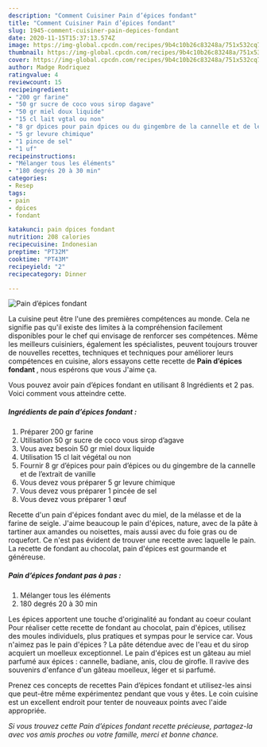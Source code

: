 ```yaml
---
description: "Comment Cuisiner Pain d’épices fondant"
title: "Comment Cuisiner Pain d’épices fondant"
slug: 1945-comment-cuisiner-pain-depices-fondant
date: 2020-11-15T15:37:13.574Z
image: https://img-global.cpcdn.com/recipes/9b4c10b26c83248a/751x532cq70/pain-depices-fondant-photo-principale-de-la-recette.jpg
thumbnail: https://img-global.cpcdn.com/recipes/9b4c10b26c83248a/751x532cq70/pain-depices-fondant-photo-principale-de-la-recette.jpg
cover: https://img-global.cpcdn.com/recipes/9b4c10b26c83248a/751x532cq70/pain-depices-fondant-photo-principale-de-la-recette.jpg
author: Madge Rodriquez
ratingvalue: 4
reviewcount: 15
recipeingredient:
- "200 gr farine"
- "50 gr sucre de coco vous sirop dagave"
- "50 gr miel doux liquide"
- "15 cl lait vgtal ou non"
- "8 gr dpices pour pain dpices ou du gingembre de la cannelle et de lextrait de vanille"
- "5 gr levure chimique"
- "1 pince de sel"
- "1 uf"
recipeinstructions:
- "Mélanger tous les éléments"
- "180 degrés 20 à 30 min"
categories:
- Resep
tags:
- pain
- dpices
- fondant

katakunci: pain dpices fondant 
nutrition: 208 calories
recipecuisine: Indonesian
preptime: "PT32M"
cooktime: "PT43M"
recipeyield: "2"
recipecategory: Dinner

---
```



![Pain d’épices fondant](https://img-global.cpcdn.com/recipes/9b4c10b26c83248a/751x532cq70/pain-depices-fondant-photo-principale-de-la-recette.jpg)

La cuisine peut être l'une des premières compétences au monde. Cela ne signifie pas qu'il existe des limites à la compréhension facilement disponibles pour le chef qui envisage de renforcer ses compétences. Même les meilleurs cuisiniers, également les spécialistes, peuvent toujours trouver de nouvelles recettes, techniques et techniques pour améliorer leurs compétences en cuisine, alors essayons cette recette de <strong> Pain d’épices fondant </strong>, nous espérons que vous J'aime ça.

<!--inarticleads1-->

Vous pouvez avoir pain d’épices fondant en utilisant 8 Ingrédients et 2 pas. Voici comment vous atteindre cette.

##### Ingrédients de pain d’épices fondant :

1. Préparer 200 gr farine
1. Utilisation 50 gr sucre de coco vous sirop d’agave
1. Vous avez besoin 50 gr miel doux liquide
1. Utilisation 15 cl lait végétal ou non
1. Fournir 8 gr d’épices pour pain d’épices ou du gingembre de la cannelle et de l’extrait de vanille
1. Vous devez vous préparer 5 gr levure chimique
1. Vous devez vous préparer 1 pincée de sel
1. Vous devez vous préparer 1 œuf


Recette d&#39;un pain d&#39;épices fondant avec du miel, de la mélasse et de la farine de seigle. J&#39;aime beaucoup le pain d&#39;épices, nature, avec de la pâte à tartiner aux amandes ou noisettes, mais aussi avec du foie gras ou de roquefort. Ce n&#39;est pas évident de trouver une recette avec laquelle le pain. La recette de fondant au chocolat, pain d&#39;épices est gourmande et généreuse. 

<!--inarticleads2-->

##### Pain d’épices fondant pas à pas :

1. Mélanger tous les éléments
1. 180 degrés 20 à 30 min


Les épices apportent une touche d&#39;originalité au fondant au coeur coulant Pour réaliser cette recette de fondant au chocolat, pain d&#39;épices, utilisez des moules individuels, plus pratiques et sympas pour le service car. Vous n&#39;aimez pas le pain d&#39;épices ? La pâte détendue avec de l&#39;eau et du sirop acquiert un moelleux exceptionnel. Le pain d&#39;épices est un gâteau au miel parfumé aux épices : cannelle, badiane, anis, clou de girofle. Il ravive des souvenirs d&#39;enfance d&#39;un gâteau moelleux, léger et si parfumé. 

<!--inarticleads1-->

<p>
Prenez ces concepts de recettes Pain d’épices fondant et utilisez-les ainsi que peut-être même expérimentez pendant que vous y êtes. Le coin cuisine est un excellent endroit pour tenter de nouveaux points avec l'aide appropriée.
</p>

<p>
<i>Si vous trouvez cette Pain d’épices fondant recette précieuse, partagez-la avec vos amis proches ou votre famille, merci et bonne chance.</i>
</p>
